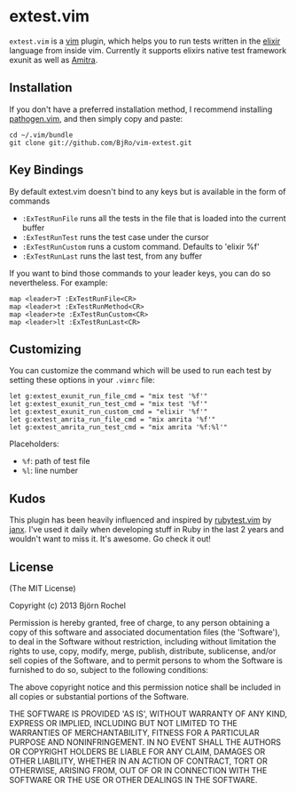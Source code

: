 # extest.vim

`extest.vim` is a [vim](http://www.vim.org) plugin, which helps you to run tests written in the [elixir](http://elixir-lang.org/) language from inside vim.
Currently it supports elixirs native test framework exunit as well as [Amitra](https://github.com/josephwilk/amrita).

## Installation

If you don't have a preferred installation method, I recommend
installing [pathogen.vim](https://github.com/tpope/vim-pathogen), and
then simply copy and paste:

```console
cd ~/.vim/bundle
git clone git://github.com/BjRo/vim-extest.git
```

## Key Bindings
By default extest.vim doesn't bind to any keys but is available in the form of commands

* `:ExTestRunFile` runs all the tests in the file that is loaded into the current buffer
* `:ExTestRunTest` runs the test case under the cursor
* `:ExTestRunCustom` runs a custom command. Defaults to 'elixir %f' 
* `:ExTestRunLast` runs the last test, from any buffer

If you want to bind those commands to your leader keys, you can do so nevertheless. For example:

```vim
map <leader>T :ExTestRunFile<CR>
map <leader>t :ExTestRunMethod<CR>
map <leader>te :ExTestRunCustom<CR>
map <leader>lt :ExTestRunLast<CR>
```

## Customizing
You can customize the command which will be used to run each test by setting these options in your `.vimrc` file:

```vim
let g:extest_exunit_run_file_cmd = "mix test '%f'"
let g:extest_exunit_run_test_cmd = "mix test '%f'"
let g:extest_exunit_run_custom_cmd = "elixir '%f'"
let g:extest_amrita_run_file_cmd = "mix amrita '%f'"
let g:extest_amrita_run_test_cmd = "mix amrita '%f:%l'"
```

Placeholders:

* `%f`: path of test file
* `%l`: line number

## Kudos
This plugin has been heavily influenced and inspired by [rubytest.vim](https://github.com/janx/vim-rubytest) by [janx](https://github.com/janx).
I've used it daily when developing stuff in Ruby in the last 2 years and wouldn't want to miss it. It's awesome. Go check it out!

## License
(The MIT License)

Copyright (c) 2013 Björn Rochel

Permission is hereby granted, free of charge, to any person obtaining
a copy of this software and associated documentation files (the
'Software'), to deal in the Software without restriction, including
without limitation the rights to use, copy, modify, merge, publish,
distribute, sublicense, and/or sell copies of the Software, and to
permit persons to whom the Software is furnished to do so, subject to
the following conditions:

The above copyright notice and this permission notice shall be
included in all copies or substantial portions of the Software.

THE SOFTWARE IS PROVIDED 'AS IS', WITHOUT WARRANTY OF ANY KIND,
EXPRESS OR IMPLIED, INCLUDING BUT NOT LIMITED TO THE WARRANTIES OF
MERCHANTABILITY, FITNESS FOR A PARTICULAR PURPOSE AND NONINFRINGEMENT.
IN NO EVENT SHALL THE AUTHORS OR COPYRIGHT HOLDERS BE LIABLE FOR ANY
CLAIM, DAMAGES OR OTHER LIABILITY, WHETHER IN AN ACTION OF CONTRACT,
TORT OR OTHERWISE, ARISING FROM, OUT OF OR IN CONNECTION WITH THE
SOFTWARE OR THE USE OR OTHER DEALINGS IN THE SOFTWARE.
